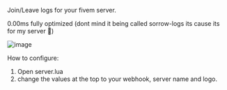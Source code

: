 Join/Leave logs for your fivem server.

0.00ms fully optimized (dont mind it being called sorrow-logs its cause its for my server 🤣)

![image](https://github.com/Jackster-off/js-logs/assets/126988682/f01cb02a-3855-4546-9b01-1abf1850d17b)

How to configure:

1) Open server.lua 
2) change the values at the top to your webhook, server name and logo.
